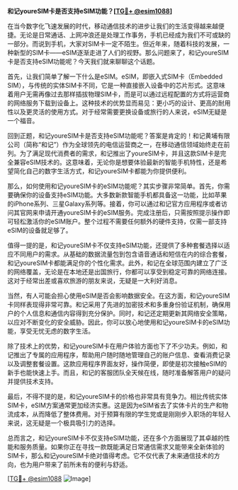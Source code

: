 **和记youreSIM卡是否支持eSIM功能？[[TG💪+ @esim1088](https://t.me/s/esim1088)]**

在当今数字化飞速发展的时代，移动通信技术的进步让我们的生活变得越来越便捷。无论是日常通话、上网冲浪还是处理工作事务，手机已经成为我们不可或缺的一部分。而说到手机，大家对SIM卡一定不陌生。但近年来，随着科技的发展，一种新型的SIM卡——eSIM逐渐走进了人们的视野。那么问题来了，和记youreSIM卡是否支持eSIM功能呢？今天我们就来聊聊这个话题。

首先，让我们简单了解一下什么是eSIM。eSIM，即嵌入式SIM卡（Embedded SIM），与传统的实体SIM卡不同，它是一种直接嵌入设备中的芯片形式。这意味着用户无需再像过去那样插拔物理SIM卡，而是可以通过远程配置的方式将运营商的网络服务下载到设备上。这种技术的优势显而易见：更小巧的设计、更高的耐用性以及更灵活的使用方式。对于经常需要更换设备或旅行的人来说，eSIM无疑是一个福音。

回到正题，和记youreSIM卡是否支持eSIM功能呢？答案是肯定的！和记黄埔有限公司（简称“和记”）作为全球领先的电信运营商之一，在移动通信领域始终走在前列。为了满足现代消费者的需求，和记推出了youreSIM卡，并且这款SIM卡是完全兼容eSIM技术的。这意味着，无论你是想要体验最新的智能手机特性，还是希望简化自己的数字生活方式，和记youreSIM卡都能为你提供便利。

那么，如何使用和记youreSIM卡的eSIM功能呢？其实步骤非常简单。首先，你需要确保你的设备支持eSIM功能。大多数新款智能手机都具备这一功能，比如苹果的iPhone系列、三星Galaxy系列等。接着，你可以通过和记官方应用程序或者访问其官网来申请开通youreSIM卡的eSIM服务。完成注册后，只需按照提示操作即可轻松激活你的eSIM账户。整个过程不需要任何额外的硬件支持，仅需一部支持eSIM的设备就足够了。

值得一提的是，和记youreSIM卡不仅支持eSIM功能，还提供了多种套餐选择以适应不同用户的需求。从基础的数据流量包到包含语音通话和短信在内的综合套餐，和记youreSIM卡都能满足你的个性化需求。此外，和记在全球范围内建立了广泛的网络覆盖，无论是在本地还是出国旅行，你都可以享受到稳定可靠的网络连接。这对于经常出差或喜欢旅游的朋友来说，无疑是一大利好消息。

当然，有人可能会担心使用eSIM是否会影响数据安全。在这方面，和记youreSIM卡同样表现得非常可靠。和记采用了先进的加密技术和多重身份验证机制，确保用户的个人信息和通信内容得到充分保护。同时，和记还定期更新其网络安全策略，以应对不断变化的安全威胁。因此，你可以放心地使用和记youreSIM卡的eSIM功能，享受无忧无虑的数字生活。

除了技术上的优势，和记youreSIM卡在用户体验方面也下了不少功夫。例如，和记推出了专属的应用程序，帮助用户随时随地管理自己的账户信息、查看消费记录以及调整套餐设置。这款应用程序界面友好，操作简便，即使是初次接触eSIM的新手也能快速上手。而且，和记的客服团队全天候在线，随时准备解答用户的疑问并提供技术支持。

最后，不得不提的是，和记youreSIM卡的价格也非常具有竞争力。相比传统实体SIM卡，eSIM方案通常更加经济实惠。这是因为eSIM省去了实体卡片的生产和物流成本，从而降低了整体费用。对于预算有限的学生党或是刚刚步入职场的年轻人来说，这无疑是一个极具吸引力的选择。

总而言之，和记youreSIM卡不仅支持eSIM功能，还在多个方面展现了其卓越的性能和服务质量。如果你正在寻找一款既能满足日常通信需求又能带来全新体验的SIM卡，那么和记youreSIM卡绝对值得考虑。它不仅代表了未来通信技术的方向，也为用户带来了前所未有的便利与舒适。

[[TG💪+ @esim1088](https://t.me/s/esim1088) ![Image](https://i.postimg.cc/4NQfJmqS/Snipaste-2025-05-13-00-14-12.png)]